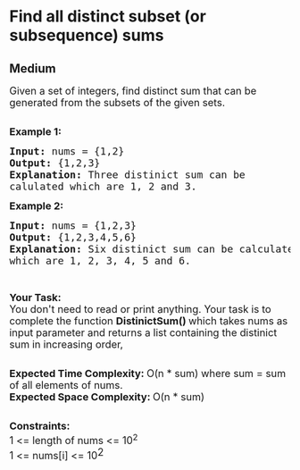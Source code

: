 # Find all distinct subset (or subsequence) sums
## Medium 
<div class="problem-statement">
                <p></p><p><span style="font-size:18px">Given a set of integers, find distinct sum that can be generated from the subsets of the given sets.</span><br>
&nbsp;</p>

<p><span style="font-size:18px"><strong>Example 1:</strong></span></p>

<pre><span style="font-size:18px"><strong>Input: </strong>nums = {1,2}
<strong>Output: </strong>{1,2,3}
<strong>Explanation: </strong>Three distinict sum can be
calulated which are 1, 2 and 3.</span>
</pre>

<p><span style="font-size:18px"><strong>Example 2:</strong></span></p>

<pre><span style="font-size:18px"><strong>Input: </strong>nums = {1,2,3}
<strong>Output: </strong>{1,2,3,4,5,6}
<strong>Explanation: </strong>Six distinict sum can be calculated
which are 1, 2, 3, 4, 5 and 6.</span>
</pre>

<p>&nbsp;</p>

<p><span style="font-size:18px"><strong>Your Task:</strong><br>
You don't need to read or print anything. Your task is to complete the function&nbsp;<strong>DistinictSum()&nbsp;</strong>which takes nums as input parameter and returns a list containing the distinict sum in increasing order,</span><br>
&nbsp;</p>

<p><span style="font-size:18px"><strong>Expected Time Complexity:&nbsp;</strong>O(n * sum) where sum = sum of all elements of nums.<br>
<strong>Expected Space Complexity:&nbsp;</strong>O(n * sum)</span><br>
&nbsp;</p>

<p><span style="font-size:18px"><strong>Constraints:</strong><br>
1 &lt;= length of nums &lt;= 10<sup>2</sup></span><br>
<span style="font-size:18px">1 &lt;= nums[i] &lt;= 10</span><sup style="font-size:18px">2</sup></p>
 <p></p>
            </div>